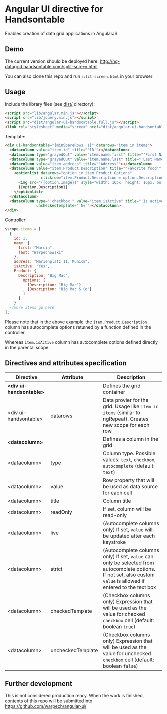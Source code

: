 # Angular UI directive for Handsontable

Enables creation of data grid applications in AngularJS.

## Demo

The current version should be deployed here: http://ng-datagrid.handsontable.com/split-screen.html

You can also clone this repo and run `split-screen.html` in your browser

## Usage

Include the library files (see [dist/](https://github.com/warpech/angular-ui-handsontable/tree/master/dist) directory):

```html
<script src="lib/angular.min.js"></script>
<script src="lib/jquery.min.js"></script>
<script src="dist/angular-ui-handsontable.full.js"></script>
<link rel="stylesheet" media="screen" href="dist/angular-ui-handsontable.full.css">
```

Template:

```html
<div ui-handsontable="{minSpareRows: 1}" datarows="item in items">
  <datacolumn value="item.id" title="'ID'"></datacolumn>
  <datacolumn type="grayedOut" value="item.name.first" title="'First Name'" readOnly></datacolumn>
  <datacolumn type="grayedOut" value="item.name.last" title="'Last Name'" readOnly></datacolumn>
  <datacolumn value="item.address" title="'Address'"></datacolumn>
  <datacolumn value="item.Product.Description" title="'Favorite food'" type="'autocomplete'" live strict>
    <optionlist datarows="option in item.Product.Options"
                clickrow="item.Product.Description = option.Description">
      <img src="{{option.Image}}" style="width: 16px; height: 16px; border-width: 0">
      {{option.Description}}
    </optionlist>
  </datacolumn>
  <datacolumn type="'checkbox'" value="item.isActive" title="'Is active'" checkedTemplate="'Yes'"
              uncheckedTemplate="'No'"></datacolumn>
</div>
```

Controller:

```javascript
$scope.items = [
  {
    id: 1,
    name: {
      first: "Marcin",
      last: "Warpechowski"
    },
    address: "Marienplatz 11, Munich",
    isActive: "Yes",
    Product: {
      Description: "Big Mac",
	    Options: [
	      {Description: "Big Mac"},
	      {Description: "Big Mac & Co"}
	    ]
	  }
	}
  //more items go here
];
```

Please note that in the above example, the `item.Product.Description` column has autocomplete options returned by a function defined in the controller.

Whereas `item.isActive` column has autocomplete options defined directly in the parental scope.
  
## Directives and attributes specification
  
 Directive                       | Attribute&nbsp;&nbsp;&nbsp; | Description
 --------------------------------|-----------------------------|-------------
 **&lt;div ui-handsontable&gt;** |                             | Defines the grid container
 &lt;div ui-handsontable&gt;     | datarows                    | Data provier for the grid. Usage like `item in items` (similar to ngRepeat). Creates new scope for each row
 **&lt;datacolumn&gt;**          |                             | Defines a column in the grid
 &lt;datacolumn&gt;              | type                        | Column type. Possible values: `text`, `checkbox`, `autocomplete` (default: `text`)
 &lt;datacolumn&gt;              | value                       | Row property that will be used as data source for each cell
 &lt;datacolumn&gt;              | title                       | Column title
 &lt;datacolumn&gt;              | readOnly                    | If set, column will be read-only
 &lt;datacolumn&gt;              | live                        | (Autocomplete columns only) If set, `value` will be updated after each keystroke
 &lt;datacolumn&gt;              | strict                      | (Autocomplete columns only) If set, `value` can only be selected from autocomplete options. If not set, also custom `value` is allowed if entered to the text box
 &lt;datacolumn&gt;              | checkedTemplate             | (Checkbox columns only) Expression that will be used as the value for checked `checkbox` cell (default: boolean `true`)
 &lt;datacolumn&gt;              | uncheckedTemplate           | (Checkbox columns only) Expression that will be used as the value for unchecked `checkbox` cell (default: boolean `false`)

## Further development

This is not considered production ready. When the work is finished, contents of this repo will be submitted into https://github.com/warpech/angular-ui/